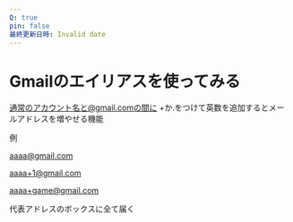 ```yaml
---
Q: true
pin: false
最終更新日時: Invalid date
---
```

# Gmailのエイリアスを使ってみる

通常のアカウント名と@gmail.comの間に +か.をつけて英数を追加するとメールアドレスを増やせる機能

例

aaaa@gmail.com

aaaa+1@gmail.com

aaaa+game@gmail.com

代表アドレスのボックスに全て届く